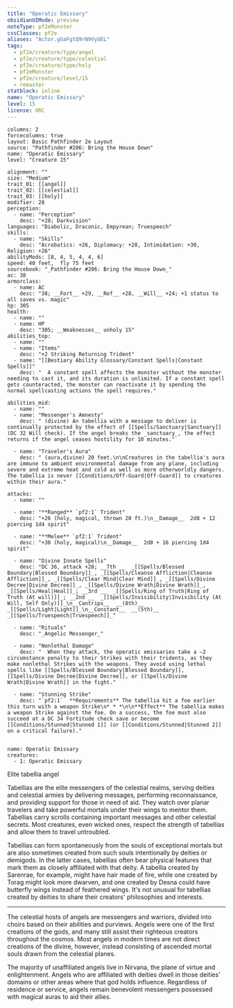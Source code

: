```yaml
---
title: "Operatic Emissary"
obsidianUIMode: preview
noteType: pf2eMonster
cssClasses: pf2e
aliases: "Actor.gGaFgtQ9rN9VyUEL" 
tags:
  - pf2e/creature/type/angel
  - pf2e/creature/type/celestial
  - pf2e/creature/type/holy
  - pf2eMonster
  - pf2e/creature/level/15
  - remaster
statblock: inline
name: "Operatic Emissary"
level: 15
license: ORC
---
```


```statblock
columns: 2
forcecolumns: true
layout: Basic Pathfinder 2e Layout
source: "Pathfinder #206: Bring the House Down"
name: "Operatic Emissary"
level: "Creature 15"

alignment: ""
size: "Medium"
trait_01: [[angel]]
trait_02: [[celestial]]
trait_03: [[holy]]
modifier: 28
perception:
  - name: "Perception"
    desc: "+28; Darkvision"
languages: "Diabolic, Draconic, Empyrean; Truespeech"
skills:
  - name: "Skills"
    desc: "Acrobatics: +26, Diplomacy: +28, Intimidation: +30, Religion: +26"
abilityMods: [8, 4, 5, 4, 4, 6]
speed: 40 feet,  fly 75 feet
sourcebook: "_Pathfinder #206: Bring the House Down_"
ac: 38
armorclass:
  - name: AC
    desc: "38; __Fort__ +29, __Ref__ +28, __Will__ +24; +1 status to all saves vs. magic"
hp: 305
health:
  - name: ""
  - name: HP
    desc: "305; __Weaknesses__ unholy 15"
abilities_top:
  - name: ""
  - name: "Items"
    desc: "+2 Striking Returning Trident"
  - name: "[[Bestiary Ability Glossary/Constant Spells|Constant Spells]]"
    desc: "  A constant spell affects the monster without the monster needing to cast it, and its duration is unlimited. If a constant spell gets counteracted, the monster can reactivate it by spending the normal spellcasting actions the spell requires."

abilities_mid:
  - name: ""
  - name: "Messenger's Amnesty"
    desc: " (divine) An tabellia with a message to deliver is continually protected by the effect of [[Spells/Sanctuary|Sanctuary]] (DC 32 Will check). If the angel breaks the _sanctuary_, the effect returns if the angel ceases hostility for 10 minutes."

  - name: "Traveler's Aura"
    desc: " (aura,divine) 20 feet.\n\nCreatures in the tabellia's aura are immune to ambient environmental damage from any plane, including severe and extreme heat and cold as well as more otherworldly dangers. The tabellia is never [[Conditions/Off-Guard|Off-Guard]] to creatures within their aura."

attacks:
  - name: ""

  - name: "**Ranged** `pf2:1` Trident"
    desc: "+26 (holy, magical, thrown 20 ft.)\n__Damage__  2d8 + 12 piercing 1d4 spirit"

  - name: "**Melee** `pf2:1` Trident"
    desc: "+30 (holy, magical)\n__Damage__  2d8 + 16 piercing 1d4 spirit"

  - name: "Divine Innate Spells"
    desc: "DC 36, attack +28; __7th __  _[[Spells/Blessed Boundary|Blessed Boundary]]_, _[[Spells/Cleanse Affliction|Cleanse Affliction]]_, _[[Spells/Clear Mind|Clear Mind]]_, _[[Spells/Divine Decree|Divine Decree]]_, _[[Spells/Divine Wrath|Divine Wrath]]_, _[[Spells/Heal|Heal]]_; __3rd __  _[[Spells/Ring of Truth|Ring of Truth (At will)]]_; __2nd __  _[[Spells/Invisibility|Invisibility (At Will, Self Only)]]_\n__Cantrips__  __(8th)__ _[[Spells/Light|Light]]_\n__Constant__  __(5th)__ _[[Spells/Truespeech|Truespeech]]_"

  - name: "Rituals"
    desc: "_Angelic Messenger_"

  - name: "Nonlethal Damage"
    desc: "  When they attack, the operatic emissaries take a –2 circumstance penalty to their Strikes with their tridents, as they make nonlethal Strikes with the weapons. They avoid using lethal spells like [[Spells/Blessed Boundary|Blessed Boundary]], [[Spells/Divine Decree|Divine Decree]], or [[Spells/Divine Wrath|Divine Wrath]] in the fight."

  - name: "Stunning Strike"
    desc: "`pf2:1`  **Requirements** The tabellia hit a foe earlier this turn with a weapon Strike\n* * *\n\n**Effect** The tabellia makes a weapon Strike against the foe. On a success, the foe must also succeed at a DC 34 Fortitude check save or become [[Conditions/Stunned|Stunned 1]] (or [[Conditions/Stunned|Stunned 2]] on a critical failure)."
 
```

```encounter-table
name: Operatic Emissary
creatures:
  - 1: Operatic Emissary
```


Elite tabellia angel

Tabellias are the elite messengers of the celestial realms, serving deities and celestial armies by delivering messages, performing reconnaissance, and providing support for those in need of aid. They watch over planar travelers and take powerful mortals under their wings to mentor them. Tabellias carry scrolls containing important messages and other celestial secrets. Most creatures, even wicked ones, respect the strength of tabellias and allow them to travel untroubled.

Tabellias can form spontaneously from the souls of exceptional mortals but are also sometimes created from such souls intentionally by deities or demigods. In the latter cases, tabellias often bear physical features that mark them as closely affiliated with that deity. A tabellia created by Sarenrae, for example, might have hair made of fire, while one created by Torag might look more dwarven, and one created by Desna could have butterfly wings instead of feathered wings. It's not unusual for tabellias created by deities to share their creators' philosophies and interests.

* * *

The celestial hosts of angels are messengers and warriors, divided into choirs based on their abilities and purviews. Angels were one of the first creations of the gods, and many still assist their righteous creators throughout the cosmos. Most angels in modern times are not direct creations of the divine, however, instead consisting of ascended mortal souls drawn from the celestial planes.

The majority of unaffiliated angels live in Nirvana, the plane of virtue and enlightenment. Angels who are affiliated with deities dwell in those deities' domains or other areas where that god holds influence. Regardless of residence or service, angels remain benevolent messengers possessed with magical auras to aid their allies.
